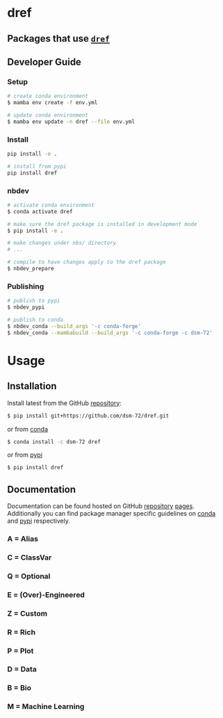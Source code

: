 # dref

<!-- WARNING: THIS FILE WAS AUTOGENERATED! DO NOT EDIT! -->

## Packages that use [`dref`](https://dsm-72.github.io/dref/core.html#dref)

## Developer Guide

### Setup

``` sh
# create conda environment
$ mamba env create -f env.yml

# update conda environment
$ mamba env update -n dref --file env.yml
```

### Install

``` sh
pip install -e .

# install from pypi
pip install dref
```

### nbdev

``` sh
# activate conda environment
$ conda activate dref

# make sure the dref package is installed in development mode
$ pip install -e .

# make changes under nbs/ directory
# ...

# compile to have changes apply to the dref package
$ nbdev_prepare
```

### Publishing

``` sh
# publish to pypi
$ nbdev_pypi

# publish to conda
$ nbdev_conda --build_args '-c conda-forge'
$ nbdev_conda --mambabuild --build_args '-c conda-forge -c dsm-72'
```

# Usage

## Installation

Install latest from the GitHub
[repository](https://github.com/dsm-72/dref):

``` sh
$ pip install git+https://github.com/dsm-72/dref.git
```

or from [conda](https://anaconda.org/dsm-72/dref)

``` sh
$ conda install -c dsm-72 dref
```

or from [pypi](https://pypi.org/project/dref/)

``` sh
$ pip install dref
```

## Documentation

Documentation can be found hosted on GitHub
[repository](https://github.com/dsm-72/dref)
[pages](https://dsm-72.github.io/dref/). Additionally you can find
package manager specific guidelines on
[conda](https://anaconda.org/dsm-72/dref) and
[pypi](https://pypi.org/project/dref/) respectively.

### A = Alias

### C = ClassVar

### Q = Optional

### E = (Over)-Engineered

### Z = Custom

### R = Rich

### P = Plot

### D = Data

### B = Bio

### M = Machine Learning
